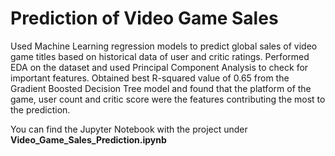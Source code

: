 # Prediction of Video Game Sales
Used Machine Learning regression models to predict global sales of video game titles based on historical data of user and critic ratings. Performed EDA on the dataset and used Principal Component Analysis to check for important features. Obtained best R-squared value of 0.65 from the Gradient Boosted Decision Tree model and found that the platform of the game, user count and critic score were the features contributing the most to the prediction.

You can find the Jupyter Notebook with the project under **Video_Game_Sales_Prediction.ipynb**
